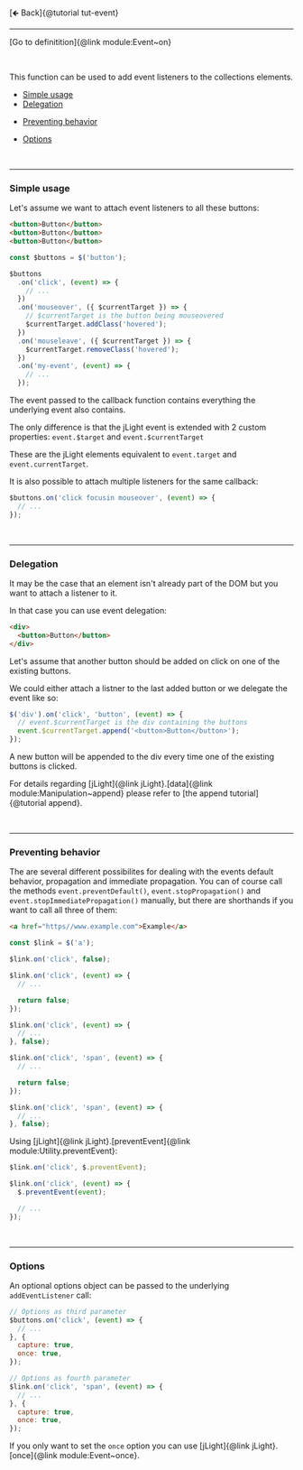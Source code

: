 [🡸 Back]{@tutorial tut-event}
___

[Go to definitition]{@link module:Event~on}

&nbsp;

This function can be used to add event listeners to the collections elements.

* [Simple usage](#simple-usage)
* [Delegation](#delegation)
+ [Preventing behavior](#preventing-behavior)
* [Options](#options)

&nbsp;
___

### Simple usage

Let's assume we want to attach event listeners to all these buttons:

```html
<button>Button</button>
<button>Button</button>
<button>Button</button>
```

```js
const $buttons = $('button');

$buttons
  .on('click', (event) => {
    // ...
  })
  .on('mouseover', ({ $currentTarget }) => {
    // $currentTarget is the button being mouseovered
    $currentTarget.addClass('hovered');
  })
  .on('mouseleave', ({ $currentTarget }) => {
    $currentTarget.removeClass('hovered');
  })
  .on('my-event', (event) => {
    // ...
  });
```

The event passed to the callback function contains everything the underlying event also contains.

The only difference is that the jLight event is extended with 2 custom properties: `event.$target` and `event.$currentTarget`

These are the jLight elements equivalent to `event.target` and `event.currentTarget`.

It is also possible to attach multiple listeners for the same callback:

```js
$buttons.on('click focusin mouseover', (event) => {
  // ...
});
```

&nbsp;
___

### Delegation

It may be the case that an element isn't already part of the DOM but you want to attach a listener to it.

In that case you can use event delegation:

```html
<div>
  <button>Button</button>
</div>
```

Let's assume that another button should be added on click on one of the existing buttons.

We could either attach a listner to the last added button or we delegate the event like so:

```js
$('div').on('click', 'button', (event) => {
  // event.$currentTarget is the div containing the buttons
  event.$currentTarget.append('<button>Button</button>');
});
```

A new button will be appended to the div every time one of the existing buttons is clicked.

For details regarding [jLight]{@link jLight}.[data]{@link module:Manipulation~append} please refer to [the append tutorial]{@tutorial append}.

&nbsp;
___

### Preventing behavior

The are several different possibilites for dealing with the events default behavior, propagation and immediate propagation. You can of course call the methods `event.preventDefault()`, `event.stopPropagation()` and `event.stopImmediatePropagation()` manually, but there are shorthands if you want to call all three of them:

```html
<a href="https//www.example.com">Example</a>
```

```js
const $link = $('a');

$link.on('click', false);

$link.on('click', (event) => {
  // ...

  return false;
});

$link.on('click', (event) => {
  // ...
}, false);

$link.on('click', 'span', (event) => {
  // ...

  return false;
});

$link.on('click', 'span', (event) => {
  // ...
}, false);
```

Using [jLight]{@link jLight}.[preventEvent]{@link module:Utility.preventEvent}:

```js
$link.on('click', $.preventEvent);

$link.on('click', (event) => {
  $.preventEvent(event);

  // ...
});
```

&nbsp;
___

### Options

An optional options object can be passed to the underlying `addEventListener` call:

```js
// Options as third parameter
$buttons.on('click', (event) => {
  // ...
}, {
  capture: true,
  once: true,
});

// Options as fourth parameter
$link.on('click', 'span', (event) => {
  // ...
}, {
  capture: true,
  once: true,
});
```

If you only want to set the `once` option you can use [jLight]{@link jLight}.[once]{@link module:Event~once}.
